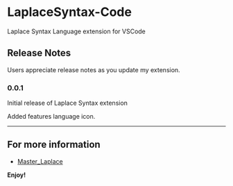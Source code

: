 # LaplaceSyntax-Code

Laplace Syntax Language extension for VSCode

## Release Notes

Users appreciate release notes as you update my extension.

### 0.0.1

Initial release of Laplace Syntax extension

Added features language icon.

---

## For more information

* [Master_Laplace](https://github.com/MasterLaplace)

**Enjoy!**
